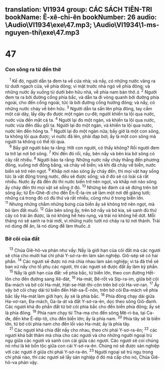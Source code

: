 translation: VI1934
group: CÁC SÁCH TIÊN-TRI
bookName: Ê-xê-chi-ên 
bookNumber: 26
audio: \Audio\VI1934\exe\47.mp3; \Audio\VI1934\1-ms-nguyen-thi\exe\47.mp3
-------

<div class="title"><h1>47</h1><h3>Con sông ra từ đền thờ</h3></div>
<span class="verse exe_47_1"> <sup>1</sup> Kế đó, người dẫn ta đem ta về cửa nhà; và nầy, có những nước văng ra từ dưới ngạch cửa, về phía đông; vì mặt trước nhà ngó về phía đông; và những nước ấy xuống từ dưới bên hữu nhà, về phía nam bàn thờ.<a data-toggle="tooltip" data-placement="bottom" title="Xa 14:8; Gi 7:38; Kh 22:1">⚓</a></span>
<span class="verse exe_47_2"><sup>2</sup> Người đem ta ra bởi đường cổng phía bắc, và dẫn ta đi vòng quanh bởi đường phía ngoài, cho đến cổng ngoài, tức là bởi đường cổng hướng đông; và nầy, có những nước chảy về bên hữu. </span>
<span class="verse exe_47_3"><sup>3</sup> Người dẫn ta sấn lên phía đông, tay cầm một cái dây, lấy dây đo được một ngàn cu-đê; người khiến ta lội qua nước, nước vừa đến mắt cá ta. </span>
<span class="verse exe_47_4"><sup>4</sup> Người lại đo một ngàn, và khiến ta lội qua nước, nước vừa đến đầu gối ta. Người lại đo một ngàn, và khiến ta lội qua nước, nước lên đến hông ta. </span>
<span class="verse exe_47_5"><sup>5</sup> Người lại đo một ngàn nữa; bấy giờ là một con sông, ta không lội qua được; vì nước đã lên, phải đạp bơi; ấy là một con sông mà người ta không có thể lội qua. <br/></span>
<span class="verse exe_47_6"> <sup>6</sup> Bấy giờ người bảo ta rằng: Hỡi con người, có thấy không? Rồi người đem ta trở lại nơi bờ sông. </span>
<span class="verse exe_47_7"><sup>7</sup> Khi đến đó rồi, nầy, bên nầy và bên kia bờ sông có cây rất nhiều. </span>
<span class="verse exe_47_8"><sup>8</sup> Người bảo ta rằng: Những nước nầy chảy thẳng đến phương đông, xuống nơi đồng bằng, và chảy về biển; và khi đã chảy về biển, nước biển sẽ trở nên ngọt. </span>
<span class="verse exe_47_9"><sup>9</sup> Khắp nơi nào sông ấy chảy đến, thì mọi vật hay sống tức là vật động trong nước, đều sẽ được sống; và ở đó sẽ có loài cá rất nhiều. Nước ấy đã đến đó thì nước biển trở nên ngọt, và khắp nơi nào sông ấy chảy đến thì mọi vật sẽ sống ở đó. </span>
<span class="verse exe_47_10"><sup>10</sup> Những kẻ đánh cá sẽ đứng trên bờ sông ấy; từ Ên-Ghê-đi cho đến Ên-Ê-la-im sẽ làm một nơi để giăng lưới; những cá trong đó có đủ thứ và rất nhiều, cũng như ở trong biển lớn. </span>
<span class="verse exe_47_11"><sup>11</sup> Nhưng những chằm những bưng của biển ấy sẽ không trở nên ngọt, mà bỏ làm đất muối. </span>
<span class="verse exe_47_12"><sup>12</sup> Gần bên sông ấy, trên bờ nầy và bờ kia, sẽ sanh đủ thứ cây có trái ăn được, lá nó không hề héo rụng, và trái nó không hề dứt. Mỗi tháng nó sẽ sanh ra trái mới, vì những nước tưới nó chảy ra từ nơi thánh. Trái nó dùng để ăn, lá nó dùng để làm thuốc.<a data-toggle="tooltip" data-placement="bottom" title="Kh 22:2">⚓</a><br/></span>
<div class="title"><h3>Bờ cõi của đất</h3></div>
<span class="verse exe_47_13"> <sup>13</sup> Chúa Giê-hô-va phán như vầy: Nầy là giới hạn của cõi đất mà các ngươi sẽ chia cho mười hai chi phái Y-sơ-ra-ên làm sản nghiệp. Giô-sép sẽ có hai phần. </span>
<span class="verse exe_47_14"><sup>14</sup> Các ngươi sẽ được nó mà chia nhau làm sản nghiệp; vì ta đã thề sẽ ban xứ nầy cho tổ phụ các ngươi, thì các ngươi sẽ được đất ấy làm kỷ phần. <br/></span>
<span class="verse exe_47_15"> <sup>15</sup> Nầy là giới hạn của đất: về phía bắc, từ biển lớn, theo con đường Hết-lôn cho đến đường sang Xê-đát, </span>
<span class="verse exe_47_16"><sup>16</sup> Ha-mát, Bê-rốt và Síp-ra-im, giữa bờ cõi Đa-mách và bờ cõi Ha-mát, Hát-se-Hát-thi-côn trên bờ cõi Ha-vơ-ran. </span>
<span class="verse exe_47_17"><sup>17</sup> Ấy vậy bờ cõi chạy dài từ biển đến Hát-sa-Ê-nôn, trên bờ cõi Đa-mách về phía bắc lấy Ha-mát làm giới hạn; ấy sẽ là phía bắc. </span>
<span class="verse exe_47_18"><sup>18</sup> Phía đông chạy dài giữa Ha-vơ-ran, Đa-mách, Ga-la-át và đất Y-sơ-ra-ên, dọc theo sông Giô-đanh. Các ngươi khá đo phần đất từ bờ cõi phía bắc cho đến biển phía đông; ấy sẽ là phía đông. </span>
<span class="verse exe_47_19"><sup>19</sup> Phía nam chạy từ Tha-ma cho đến sông Mê-ri-ba, tại Ca-đe, đến khe Ê-díp-tô, cho đến biển lớn; ấy là phía nam. </span>
<span class="verse exe_47_20"><sup>20</sup> Phía tây sẽ là biển lớn, từ bờ cõi phía nam cho đến lối vào Ha-mát; ấy là phía tây. <br/></span>
<span class="verse exe_47_21"> <sup>21</sup> Các ngươi khá chia đất nầy cho nhau, theo chi phái Y-sơ-ra-ên; </span>
<span class="verse exe_47_22"><sup>22</sup> các ngươi khá bắt thăm mà chia cho các ngươi và cho những người ngoại trú ngụ giữa các ngươi và sanh con cái giữa các ngươi. Các ngươi sẽ coi chúng nó như là kẻ bổn tộc giữa con cái Y-sơ-ra-ên. Chúng nó sẽ được sản nghiệp với các ngươi ở giữa chi phái Y-sơ-ra-ên. </span>
<span class="verse exe_47_23"><sup>23</sup> Người ngoại sẽ trú ngụ trong chi phái nào, thì các ngươi sẽ lấy sản nghiệp ở đó mà cấp cho nó, Chúa Giê-hô-va phán vậy. <br/></span>
